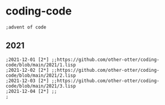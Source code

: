 # coding-code
```common-lisp
;advent of code

```

## 2021
```common-lisp
;2021-12-01 [2*] ;;https://github.com/other-otter/coding-code/blob/main/2021/1.lisp
;2021-12-02 [2*] ;;https://github.com/other-otter/coding-code/blob/main/2021/2.lisp
;2021-12-03 [2*] ;;https://github.com/other-otter/coding-code/blob/main/2021/3.lisp
;2021-12-04 [2*] ;;
;

```
